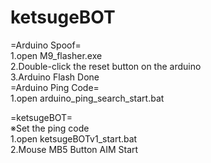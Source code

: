 # ketsugeBOT
=Arduino Spoof=  
1.open M9_flasher.exe  
2.Double-click the reset button on the arduino  
3.Arduino Flash Done  
=Arduino Ping Code=  
1.open arduino_ping_search_start.bat  

=ketsugeBOT=  
※Set the ping code  
1.open ketsugeBOTv1_start.bat  
2.Mouse MB5 Button AIM Start  
